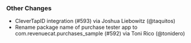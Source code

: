 ### Other Changes
* CleverTapID integration (#593) via Joshua Liebowitz (@taquitos)
* Rename package name of purchase tester app to com.revenuecat.purchases_sample (#592) via Toni Rico (@tonidero)
